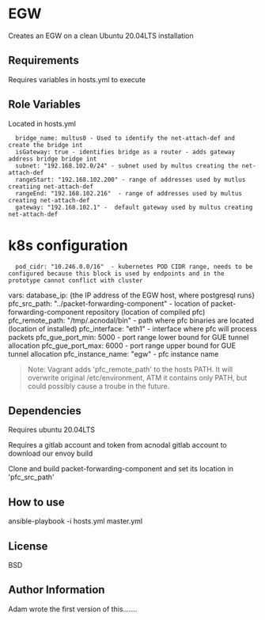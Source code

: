 EGW
=========

Creates an EGW on a clean Ubuntu 20.04LTS installation

Requirements
------------

Requires variables in hosts.yml to execute

Role Variables
--------------

Located in hosts.yml

      bridge_name: multus0 - Used to identify the net-attach-def and create the bridge int
      isGateway: true - identifies bridge as a router - adds gateway address bridge bridge int
      subnet: "192.168.102.0/24" - subnet used by multus creating the net-attach-def
      rangeStart: "192.168.102.200" - range of addresses used by mutlus creatiing net-attach-def
      rangeEnd: "192.168.102.216"  - range of addresses used by multus creating net-attach-def
      gateway: "192.168.102.1" -  default gateway used by multus creating net-attach-def

# k8s configuration

      pod_cidr: "10.246.0.0/16"  - kubernetes POD CIDR range, needs to be configured because this block is used by endpoints and in the prototype cannot conflict with cluster

  vars:
    database_ip: {the IP address of the EGW host, where postgresql runs}
    pfc_src_path: "../packet-forwarding-component" - location of packet-forwarding-component repository (location of compiled pfc)
    pfc_remote_path: "/tmp/.acnodal/bin" - path where pfc binaries are located (location of installed)
    pfc_interface: "eth1" - interface where pfc will process packets
    pfc_gue_port_min: 5000 - port range lower bound for GUE tunnel allocation
    pfc_gue_port_max: 6000 - port range upper bound for GUE tunnel allocation
    pfc_instance_name: "egw" - pfc instance name

> Note: Vagrant adds 'pfc_remote_path' to the hosts PATH. It will overwrite original /etc/environment, ATM it contains only PATH, but could possibly cause a troube in the future.

Dependencies
------------

Requires ubuntu 20.04LTS

Requires a gitlab account and token from acnodal gitlab account to download our envoy build

Clone and build packet-forwarding-component and set its location in 'pfc_src_path'

How to use
----------------

ansible-playbook -i hosts.yml master.yml

License
-------

BSD

Author Information
------------------

Adam wrote the first version of this.......
